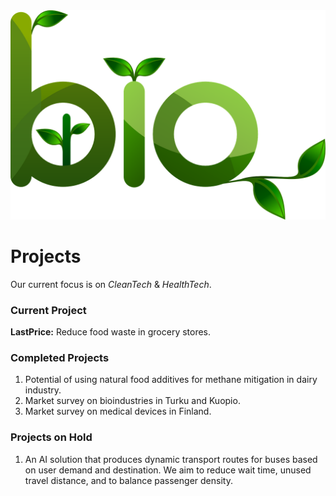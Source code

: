 <img src="/assets/img/bio.png">

Projects
=

Our current focus is on *CleanTech* & *HealthTech*.

### Current Project
**LastPrice:** Reduce food waste in grocery stores.

### Completed Projects
1. Potential of using natural food additives for methane mitigation in dairy industry.
1. Market survey on bioindustries in Turku and Kuopio.
1. Market survey on medical devices in Finland.

### Projects on Hold
1. An AI solution that produces dynamic transport routes for buses based on user demand and destination. We aim to reduce wait time, unused travel distance, and to balance passenger density.
